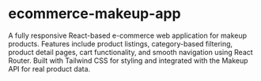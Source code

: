 # ecommerce-makeup-app
A fully responsive React-based e-commerce web application for makeup products. Features include product listings, category-based filtering, product detail pages, cart functionality, and smooth navigation using React Router. Built with Tailwind CSS for styling and integrated with the Makeup API for real product data.

